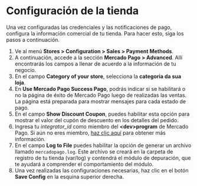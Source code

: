 # Configuración de la tienda
 
Una vez configuradas las credenciales y las notificaciones de pago, configura la información comercial de tu tienda. Para hacer esto, siga los pasos a continuación.

1. Ve al menú **Stores > Configuration > Sales > Payment Methods**.
2. A continuación, accede a la sección **Mercado Pago > Advanced**. Allí encontrarás los campos a llenar de acuerdo a la información de tu negocio.
3. En el campo **Category of your store**, selecciona la **categoria da sua loja**.
4. En **Use Mercado Pago Success Pago**, podrás indicar si se habilitará o no la página de éxito de Mercado Pago luego de realizadas las ventas. La página está preparada para mostrar mensajes para cada estado de pago.
5. En el campo **Show Discount Coupon**, puedes habilitar esta opción para mostrar el valor del cupón de descuento en los detalles del pedido.
6. Ingresa tu *integrator_id* como miembro del **&lt;dev&gt;program** de Mercado Pago. Si aún no eres miembro, [haz clic aquí](https://www.mercadopago[FAKER][URL][DOMAIN]/developers/es/developer-program) para obtener más información.
7. En el campo **Log to File** puedes habilitar la opción de generar un archivo llamado `mercadopago.log`. Este archivo se creará en la carpeta de registro de tu tienda (var/log) y contendrá el módulo de depuración, que te ayudará a comprender el comportamiento del módulo.
8. Una vez realizadas las configuraciones necesarias, haz clic en el botón **Save Config**  en la esquina superior derecha.